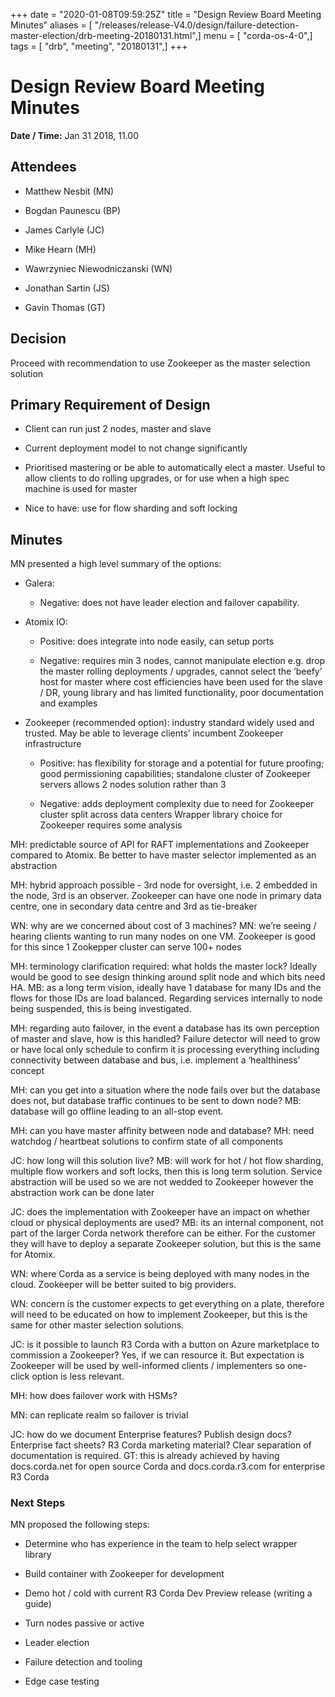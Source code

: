 +++
date = "2020-01-08T09:59:25Z"
title = "Design Review Board Meeting Minutes"
aliases = [ "/releases/release-V4.0/design/failure-detection-master-election/drb-meeting-20180131.html",]
menu = [ "corda-os-4-0",]
tags = [ "drb", "meeting", "20180131",]
+++


# Design Review Board Meeting Minutes

**Date / Time:** Jan 31 2018, 11.00


## Attendees


* Matthew Nesbit (MN)


* Bogdan Paunescu (BP)


* James Carlyle (JC)


* Mike Hearn (MH)


* Wawrzyniec Niewodniczanski (WN)


* Jonathan Sartin (JS)


* Gavin Thomas (GT)



## **Decision**

Proceed with recommendation to use Zookeeper as the master selection solution


## **Primary Requirement of Design**


* Client can run just 2 nodes, master and slave


* Current deployment model to not change significantly


* Prioritised mastering or be able to automatically elect a master. Useful to allow clients to do rolling upgrades, or for use when a high spec machine is used for master


* Nice to have: use for flow sharding and soft locking



## **Minutes**

MN presented a high level summary of the options:


* Galera:


    * Negative: does not have leader election and failover capability.



* Atomix IO:


    * Positive: does integrate into node easily, can setup ports


    * Negative: requires min 3 nodes, cannot manipulate election e.g. drop the master rolling deployments / upgrades, cannot select the ‘beefy’ host for master where cost efficiencies have been used for the slave / DR, young library and has limited functionality, poor documentation and examples



* Zookeeper (recommended option): industry standard widely used and trusted. May be able to leverage clients’ incumbent Zookeeper infrastructure


    * Positive: has flexibility for storage and a potential for future proofing; good permissioning capabilities; standalone cluster of Zookeeper servers allows 2 nodes solution rather than 3


    * Negative: adds deployment complexity due to need for Zookeeper cluster split across data centers
                                Wrapper library choice for Zookeeper requires some analysis



MH: predictable source of API for RAFT implementations and Zookeeper compared to Atomix. Be better to have master
                selector implemented as an abstraction

MH: hybrid approach possible - 3rd node for oversight, i.e. 2 embedded in the node, 3rd is an observer. Zookeeper can
                have one node in primary data centre, one in secondary data centre and 3rd as tie-breaker

WN: why are we concerned about cost of 3 machines? MN: we’re seeing / hearing clients wanting to run many nodes on one
                VM. Zookeeper is good for this since 1 Zookepper cluster can serve 100+ nodes

MH: terminology clarification required: what holds the master lock? Ideally would be good to see design thinking around
                split node and which bits need HA. MB: as a long term vision, ideally have 1 database for many IDs and the flows for
                those IDs are load balanced. Regarding services internally to node being suspended, this is being investigated.

MH: regarding auto failover, in the event a database has its own perception of master and slave, how is this handled?
                Failure detector will need to grow or have local only schedule to confirm it is processing everything including
                connectivity between database and bus, i.e. implement a ‘healthiness’ concept

MH: can you get into a situation where the node fails over but the database does not, but database traffic continues to
                be sent to down node? MB: database will go offline leading to an all-stop event.

MH: can you have master affinity between node and database? MH: need watchdog / heartbeat solutions to confirm state of
                all components

JC: how long will this solution live? MB: will work for hot / hot flow sharding, multiple flow workers and soft locks,
                then this is long term solution. Service abstraction will be used so we are not wedded to Zookeeper however the
                abstraction work can be done later

JC: does the implementation with Zookeeper have an impact on whether cloud or physical deployments are used? MB: its an
                internal component, not part of the larger Corda network therefore can be either. For the customer they will have to
                deploy a separate Zookeeper solution, but this is the same for Atomix.

WN: where Corda as a service is being deployed with many nodes in the cloud. Zookeeper will be better suited to big
                providers.

WN: concern is the customer expects to get everything on a plate, therefore will need to be educated on how to implement
                Zookeeper, but this is the same for other master selection solutions.

JC: is it possible to launch R3 Corda with a button on Azure marketplace to commission a Zookeeper? Yes, if we can
                resource it. But expectation is Zookeeper will be used by well-informed clients / implementers so one-click option is
                less relevant.

MH: how does failover work with HSMs?

MN: can replicate realm so failover is trivial

JC: how do we document Enterprise features? Publish design docs? Enterprise fact sheets? R3 Corda marketing material?
                Clear separation of documentation is required. GT: this is already achieved by having docs.corda.net for open source
                Corda and docs.corda.r3.com for enterprise R3 Corda


### Next Steps

MN proposed the following steps:


* Determine who has experience in the team to help select wrapper library


* Build container with Zookeeper for development


* Demo hot / cold with current R3 Corda Dev Preview release (writing a guide)


* Turn nodes passive or active


* Leader election


* Failure detection and tooling


* Edge case testing



